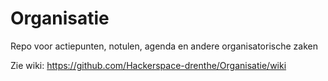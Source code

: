 # Organisatie
Repo voor actiepunten, notulen, agenda en andere organisatorische zaken

Zie wiki: https://github.com/Hackerspace-drenthe/Organisatie/wiki
